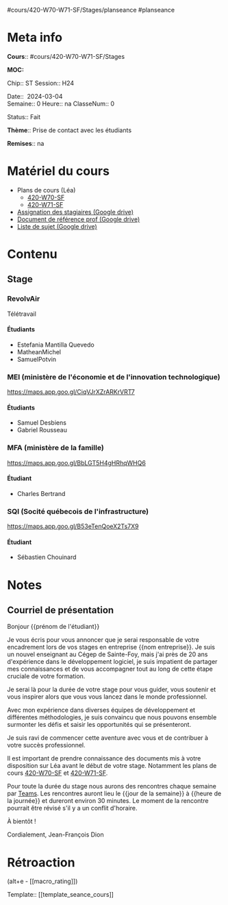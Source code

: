 #cours/420-W70-W71-SF/Stages/planseance #planseance
# Meta info

**Cours**:: #cours/420-W70-W71-SF/Stages

**MOC:** 

Chip:: <span class="chip cours-3">ST</span>
Session:: H24

Date::  2024-03-04  
Semaine:: 0
Heure:: <span class="chip na">na</span>
ClasseNum:: 0

Status:: <span class="chip done">Fait</span> 

**Thème**:: Prise de contact avec les étudiants

**Remises**:: <span class="chip na">na</span>

# Matériel du cours
* Plans de cours (Léa)
	* [420-W70-SF](https://csfoy-lea.omnivox.ca/cvir/ddlp/VisualiseDocument.aspx?C=SFO&E=P&L=FRA&Ref=20240307142617&SID=6550f13c-564a-4583-9ffb-d8fa311f6c66&Info=QWJ3YUhtNU4xcjQxUlZvdHJMUHJaSyt4engyU09kVjJLbmFpMGxvWEYvWDYrYUc5ajVhOFY3MDIySkl3a2N5M3pYSDVUMHVEN0E1K2w5c3ZicGltRmJGMjFzR2VaUnQrV3huWXY4R3VtWUtWSTJuKzd3R3FIUnFuNURjYThyK0djZ3JEbnhUdnRCSVd1N3BqMmIzNjEwVHRCb0tiYkxHUldMVnFOSS9MOVJNPQ__&IDDocCoursDocument=30ff2c9a-be0e-4493-af5f-21fbc6a7be72)
	* [420-W71-SF](https://csfoy-lea.omnivox.ca/cvir/ddlp/VisualiseDocument.aspx?C=SFO&E=P&L=FRA&Ref=20240307143427&SID=6550f13c-564a-4583-9ffb-d8fa311f6c66&Info=RnBzVDRIOERPYmlTdnFtc3NWeTdocnNiQTF2TGlpQ0hlTXRVSEtqM045cURPcFRZMmowMyt0TVQ1NkpDVU0wTmtLOWlxTUJiY2N1YXpLcWdvcWx3R1JCbDFuYVdQL0N5cGtZZFptWTJHbDBzbEdQckpjRlp0MVJtNzZtcEhHZm1odnp2ZC9QcWhZb1YrL2Fnem5zVHY0TXhvblBrWGoveTlzY0NwUGhoc3c4PQ__&IDDocCoursDocument=cf55325a-87bc-4a97-816c-c689a7dc578e)
* [Assignation des stagiaires (Google drive)](https://docs.google.com/spreadsheets/d/1Ba5OHCGwQKOjb6tSkwNZyIYD6ToBaIQwLmFN3xRLgCs/edit#gid=1461954916)
* [Document de référence prof (Google drive)](https://drive.google.com/file/d/1SChMFDaxwEi9Crlj5cdgUD-606kfim7B/view?usp=drive_link)
* [Liste de sujet (Google drive)](https://docs.google.com/document/d/1S8dMzsKh832WZZRyKBYPbCdb4yClzrW9/edit)
# Contenu
## Stage
### RevolvAir
Télétravail
#### Étudiants
* Estefania Mantilla Quevedo
* MatheanMichel
* SamuelPotvin
### MEI (ministère de l'économie et de l'innovation technologique)
https://maps.app.goo.gl/CiqVJrXZrARKrVRT7
#### Étudiants
* Samuel Desbiens
* Gabriel Rousseau
### MFA (ministère de la famille)
https://maps.app.goo.gl/BbLGT5H4gHRhqWHQ6
#### Étudiant
* Charles Bertrand
### SQI (Socité québecois de l'infrastructure)
https://maps.app.goo.gl/B53eTenQoeX2Ts7X9
#### Étudiant
* Sébastien Chouinard
# Notes

## Courriel de présentation

Bonjour {{prénom de l'étudiant}}

Je vous écris pour vous annoncer que je serai responsable de votre encadrement lors de vos stages en entreprise {{nom entreprise}}.  Je suis un nouvel enseignant au Cégep de Sainte-Foy, mais j'ai près de 20 ans d'expérience dans le développement logiciel, je suis impatient de partager mes connaissances et de vous accompagner tout au long de cette étape cruciale de votre formation.

Je serai là pour la durée de votre stage pour vous guider, vous soutenir et vous inspirer alors que vous vous lancez dans le monde professionnel.

Avec mon expérience dans diverses équipes de développement et différentes méthodologies, je suis convaincu que nous pouvons ensemble surmonter les défis et saisir les opportunités qui se présenteront.

Je suis ravi de commencer cette aventure avec vous et de contribuer à votre succès professionnel.

Il est important de prendre connaissance des documents mis à votre disposition sur Léa avant le début de votre stage. Notamment les plans de cours [420-W70-SF](https://csfoy-lea.omnivox.ca/cvir/ddlp/VisualiseDocument.aspx?C=SFO&E=P&L=FRA&Ref=20240307142617&SID=6550f13c-564a-4583-9ffb-d8fa311f6c66&Info=QWJ3YUhtNU4xcjQxUlZvdHJMUHJaSyt4engyU09kVjJLbmFpMGxvWEYvWDYrYUc5ajVhOFY3MDIySkl3a2N5M3pYSDVUMHVEN0E1K2w5c3ZicGltRmJGMjFzR2VaUnQrV3huWXY4R3VtWUtWSTJuKzd3R3FIUnFuNURjYThyK0djZ3JEbnhUdnRCSVd1N3BqMmIzNjEwVHRCb0tiYkxHUldMVnFOSS9MOVJNPQ__&IDDocCoursDocument=30ff2c9a-be0e-4493-af5f-21fbc6a7be72) et [420-W71-SF](https://csfoy-lea.omnivox.ca/cvir/ddlp/VisualiseDocument.aspx?C=SFO&E=P&L=FRA&Ref=20240307143427&SID=6550f13c-564a-4583-9ffb-d8fa311f6c66&Info=RnBzVDRIOERPYmlTdnFtc3NWeTdocnNiQTF2TGlpQ0hlTXRVSEtqM045cURPcFRZMmowMyt0TVQ1NkpDVU0wTmtLOWlxTUJiY2N1YXpLcWdvcWx3R1JCbDFuYVdQL0N5cGtZZFptWTJHbDBzbEdQckpjRlp0MVJtNzZtcEhHZm1odnp2ZC9QcWhZb1YrL2Fnem5zVHY0TXhvblBrWGoveTlzY0NwUGhoc3c4PQ__&IDDocCoursDocument=cf55325a-87bc-4a97-816c-c689a7dc578e).

Pour toute la durée du stage nous aurons des rencontres chaque semaine par [Teams](https://teams.microsoft.com/l/chat/0/0?users=jfdion@csfoy.ca). Les rencontres auront lieu le {{jour de la semaine}} à {{heure de la journée}} et dureront environ 30 minutes. Le moment de la rencontre pourrait être révisé s'il y a un conflit d'horaire.

À bientôt !

Cordialement, Jean-François Dion

# Rétroaction
(alt+e - [[macro_rating]])

Template:: [[template_seance_cours]]